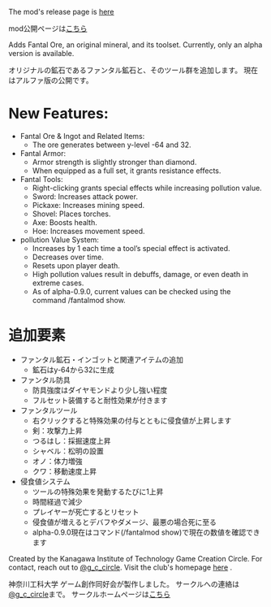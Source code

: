 The mod's release page is [here](https://www.curseforge.com/minecraft/mc-mods/fantalmod)<br>

mod公開ページは[こちら](https://www.curseforge.com/minecraft/mc-mods/fantalmod)<br>

Adds Fantal Ore, an original mineral, and its toolset. Currently, only an alpha version is available.<br>

オリジナルの鉱石であるファンタル鉱石と、そのツール群を追加します。 現在はアルファ版の公開です。<br>

# New Features:

* Fantal Ore & Ingot and Related Items:
    * The ore generates between y-level -64 and 32.
* Fantal Armor:
    * Armor strength is slightly stronger than diamond.
    * When equipped as a full set, it grants resistance effects.
* Fantal Tools:
    * Right-clicking grants special effects while increasing pollution value.
    * Sword: Increases attack power.
    * Pickaxe: Increases mining speed.
    * Shovel: Places torches.
    * Axe: Boosts health.
    * Hoe: Increases movement speed.
* pollution Value System:
    * Increases by 1 each time a tool’s special effect is activated.
    * Decreases over time.
    * Resets upon player death.
    * High pollution values result in debuffs, damage, or even death in extreme cases.
    * As of alpha-0.9.0, current values can be checked using the command /fantalmod show.

# 追加要素

* ファンタル鉱石・インゴットと関連アイテムの追加
    * 鉱石はy-64から32に生成
* ファンタル防具
    * 防具強度はダイヤモンドより少し強い程度
    * フルセット装備すると耐性効果が付きます
* ファンタルツール
    * 右クリックすると特殊効果の付与とともに侵食値が上昇します
    * 剣：攻撃力上昇
    * つるはし：採掘速度上昇
    * シャベル：松明の設置
    * オノ：体力増強
    * クワ：移動速度上昇
* 侵食値システム
    * ツールの特殊効果を発動するたびに1上昇
    * 時間経過で減少
    * プレイヤーが死亡するとリセット
    * 侵食値が増えるとデバフやダメージ、最悪の場合死に至る
    * alpha-0.9.0現在はコマンド(/fantalmod show)で現在の数値を確認できます

Created by the Kanagawa Institute of Technology Game Creation Circle. For contact, reach out to [@g_c_circle](https://twitter.com/g_c_circle). Visit the
club's homepage [here](https://kgcc.hannnari.com/) .

神奈川工科大学 ゲーム創作同好会が製作しました。
サークルへの連絡は[@g_c_circle](https://twitter.com/g_c_circle)まで。 サークルホームページは[こちら](https://kgcc.hannnari.com/)
